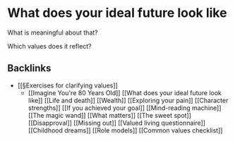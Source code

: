 # What does your ideal future look like
What is meaningful about that?

Which values does it reflect?

## Backlinks
* [[§Exercises for clarifying values]]
	* [[Imagine You're 80 Years Old]]
[[What does your ideal future look like]]
[[Life and death]]
[[Wealth]]
[[Exploring your pain]]
[[Character strengths]]
[[If you achieved your goal]]
[[Mind-reading machine]]
[[The magic wand]]
[[What matters]]
[[The sweet spot]]
[[Disapproval]]
[[Missing out]]
[[Valued living questionnaire]]
[[Childhood dreams]]
[[Role models]]
[[Common values checklist]]

<!-- #Life -->

<!-- {BearID:5DB0CC0A-D506-4B97-B4CA-54C4F47CFCA8-15756-00001304823EE8AD} -->
